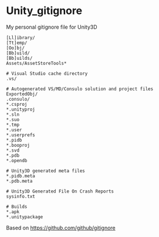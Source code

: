 # Unity_gitignore
My personal gitignore file for Unity3D
```
[Ll]ibrary/
[Tt]emp/
[Oo]bj/
[Bb]uild/
[Bb]uilds/
Assets/AssetStoreTools*

# Visual Studio cache directory
.vs/

# Autogenerated VS/MD/Consulo solution and project files
ExportedObj/
.consulo/
*.csproj
*.unityproj
*.sln
*.suo
*.tmp
*.user
*.userprefs
*.pidb
*.booproj
*.svd
*.pdb
*.opendb

# Unity3D generated meta files
*.pidb.meta
*.pdb.meta

# Unity3D Generated File On Crash Reports
sysinfo.txt

# Builds
*.apk
*.unitypackage
```
Based on https://github.com/github/gitignore
